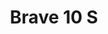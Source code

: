 --- 
title: "Brave 10 S"
publishdate: "2019-8-10T16:48:46+02:00"
src: "https://365manga.net/manga/brave-10-s"
image: "https://data.365manga.net/images/thumbnails/6604-brave-10-s.jpg"
description: "From: Easy Going Scans A continuation of Brave 10. The main protagonist is an Iga ninja named Saizou, who meets an Izumo priestess and protects her on her short journey to Sanada Yukimura. Sanada Yukimura is a powerful warlord in the Sengoku era. Sanada wants to gather 10 warriors, a party unrivaled in skill and power, to set his still secret plan into action."
---